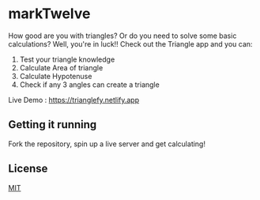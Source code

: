 # markTwelve

How good are you with triangles? Or do you need to solve some basic calculations? Well, you're in luck!! Check out the Triangle app and you can:
1. Test your triangle knowledge
2. Calculate Area of triangle
3. Calculate Hypotenuse
4. Check if any 3 angles can create a triangle

Live Demo : https://trianglefy.netlify.app

## Getting it running

Fork the repository, spin up a live server and get calculating!

## License
[MIT](https://choosealicense.com/licenses/mit/)
